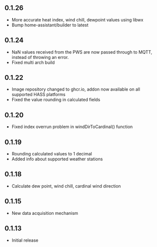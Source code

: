 ## 0.1.26
 - More accurate heat index, wind chill, dewpoint values using libwx
 - Bump home-assistant/builder to latest

## 0.1.24

 - NaN values received from the PWS are now passed through to MQTT, instead of throwing an error.
 - Fixed multi arch build
 
## 0.1.22

- Image repository changed to ghcr.io, addon now available on all supported HASS platforms
- Fixed the value rounding in calculated fields

## 0.1.20

- Fixed index overrun problem in windDirToCardinal() function

## 0.1.19

- Rounding calculated values to 1 decimal
- Added info about supported weather stations


## 0.1.18

- Calculate dew point, wind chill, cardinal wind direction


## 0.1.15
- New data acquisition mechanism

## 0.1.13

- Initial release
